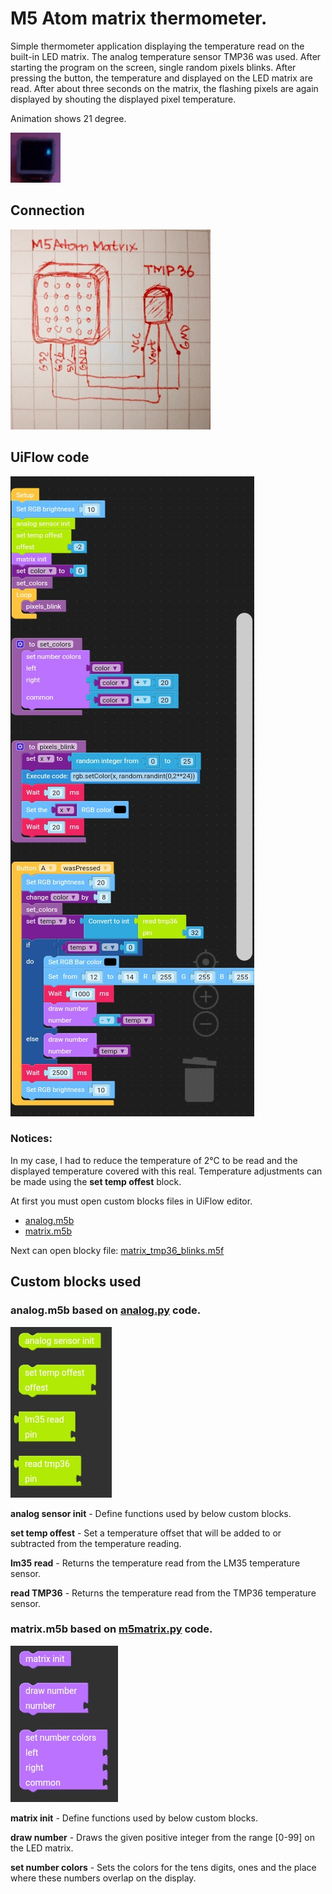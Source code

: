 # M5 Atom matrix thermometer.
Simple thermometer application displaying the temperature read on the built-in LED matrix.
The analog temperature sensor TMP36 was used.
After starting the program on the screen, single random pixels blinks. After pressing the button, the temperature and displayed on the LED matrix are read. After about three seconds on the matrix, the flashing pixels are again displayed by shouting the displayed pixel temperature.

Animation shows 21 degree.

![anim.gif](anim.gif)

## Connection
![schema.jpg](schema.jpg)

## UiFlow code

![code.jpg](code.jpg)

### Notices:
In my case, I had to reduce the temperature of 2°C to be read and the displayed temperature covered with this real. Temperature adjustments can be made using the **set temp offest** block.

At first you must open custom blocks files in UiFlow editor.
- [analog.m5b](analog.m5b)
- [matrix.m5b](matrix.m5b)

Next can open blocky file: [matrix_tmp36_blinks.m5f](matrix_tmp36_blinks.m5f)

## Custom blocks used

### analog.m5b based on [analog.py](src/analog.py) code.

 ![analog.jpg](analog.jpg)
 
 **analog sensor init** - Define functions used by below custom blocks.
 
 **set temp offest** - Set a temperature offset that will be added to or subtracted from the temperature reading.
 
 **lm35 read** - Returns the temperature read from the LM35 temperature sensor.
 
 **read TMP36** - Returns the temperature read from the TMP36 temperature sensor.
 
 ### matrix.m5b based on [m5matrix.py](src/m5matrix.py) code.
 
 ![matrix.jpg](matrix.jpg)
 
 **matrix init** - Define functions used by below custom blocks.
 
 **draw number** - Draws the given positive integer from the range [0-99] on the LED matrix.
 
 **set number colors** - Sets the colors for the tens digits, ones and the place where these numbers overlap on the display.
 
